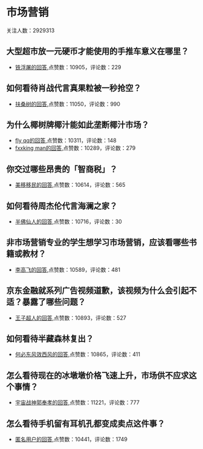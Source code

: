 #  市场营销 
关注人数：2929313
## 大型超市放一元硬币才能使用的手推车意义在哪里？
- [铁浮屠的回答](https://www.zhihu.com/question/31286717/answer/2132729395),点赞数：10905，评论数：229
## 如何看待肖战代言真果粒被一秒抢空？
- [扶桑树的回答](https://www.zhihu.com/question/377127595/answer/1059302537),点赞数：11050，评论数：990
## 为什么椰树牌椰汁能如此垄断椰汁市场？
- [fly qq的回答](https://www.zhihu.com/question/28308237/answer/148689079),点赞数：10311，评论数：148
- [fxxking man的回答](https://www.zhihu.com/question/28308237/answer/503336706),点赞数：10289，评论数：279
## 你交过哪些昂贵的「智商税」？
- [美移移民的回答](https://www.zhihu.com/question/308247417/answer/602747987),点赞数：10614，评论数：565
## 如何看待周杰伦代言海澜之家？
- [半佛仙人的回答](https://www.zhihu.com/question/426498829/answer/1536378737),点赞数：10716，评论数：30
## 非市场营销专业的学生想学习市场营销，应该看哪些书籍或教材？
- [李高飞的回答](https://www.zhihu.com/question/19966391/answer/84614780),点赞数：10589，评论数：481
## 京东金融就系列广告视频道歉，该视频为什么会引起不适？暴露了哪些问题？
- [王子超人的回答](https://www.zhihu.com/question/434812647/answer/1629551092),点赞数：10893，评论数：527
## 如何看待半藏森林复出？
- [何必东风效西风的回答](https://www.zhihu.com/question/410692900/answer/1375018009),点赞数：10865，评论数：411
## 怎么看待现在的冰墩墩价格飞速上升，市场供不应求这个事情？
- [宇宙战神郭奉孝的回答](https://www.zhihu.com/question/515313544/answer/-1952630644),点赞数：11221，评论数：777
## 怎么看待手机留有耳机孔都变成卖点这件事？
- [匿名用户的回答](https://www.zhihu.com/question/314626655/answer/621228173),点赞数：10441，评论数：1749
